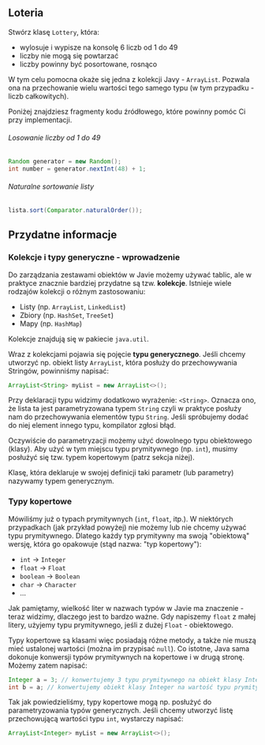 ## Loteria

Stwórz klasę `Lottery`, która:

- wylosuje i wypisze na konsolę 6 liczb od 1 do 49
- liczby nie mogą się powtarzać
- liczby powinny być posortowane, rosnąco

W tym celu pomocna okaże się jedna z kolekcji Javy - `ArrayList`. Pozwala ona na przechowanie wielu wartości tego samego typu (w tym przypadku - liczb całkowitych).

Poniżej znajdziesz fragmenty kodu źródłowego, które powinny pomóc Ci przy implementacji.

###### Losowanie liczby od 1 do 49

```java
Random generator = new Random();
int number = generator.nextInt(48) + 1;
```

###### Naturalne sortowanie listy

```java
lista.sort(Comparator.naturalOrder());
```

## Przydatne informacje

### Kolekcje i typy generyczne - wprowadzenie

Do zarządzania zestawami obiektów w Javie możemy używać tablic, ale w praktyce znacznie bardziej przydatne są tzw. **kolekcje**. Istnieje wiele rodzajów kolekcji o różnym zastosowaniu:
- Listy (np. `ArrayList`, `LinkedList`)
- Zbiory (np. `HashSet`, `TreeSet`)
- Mapy (np. `HashMap`)

Kolekcje znajdują się w pakiecie `java.util`.

Wraz z kolekcjami pojawia się pojęcie **typu generycznego**. Jeśli chcemy utworzyć np. obiekt listy `ArrayList`, która posłuży do przechowywania Stringów, powinniśmy napisać: 
```java
ArrayList<String> myList = new ArrayList<>();
```
Przy deklaracji typu widzimy dodatkowo wyrażenie: `<String>`. Oznacza ono, że lista ta jest parametryzowana typem `String` czyli w praktyce posłuży nam do przechowywania elementów typu `String`. Jeśli spróbujemy dodać do niej element innego typu, kompilator zgłosi błąd.

Oczywiście do parametryzacji możemy użyć dowolnego typu obiektowego (klasy). Aby użyć w tym miejscu typu prymitywnego (np. `int`), musimy posłużyć się tzw. typem kopertowym (patrz sekcja niżej).

Klasę, która deklaruje w swojej definicji taki parametr (lub parametry) nazywamy typem generycznym.

### Typy kopertowe

Mówiliśmy już o typach prymitywnych (`int`, `float`, itp.). W niektórych przypadkach (jak przykład powyżej) nie możemy lub nie chcemy używać typu prymitywnego. Dlatego każdy typ prymitywny ma swoją "obiektową" wersję, która go opakowuje (stąd nazwa: "typ kopertowy"):
- `int` -> `Integer`
- `float` -> `Float`
- `boolean` -> `Boolean`
- `char` -> `Character`
- ...

Jak pamiętamy, wielkość liter w nazwach typów w Javie ma znaczenie - teraz widzimy, dlaczego jest to bardzo ważne. Gdy napiszemy `float` z małej litery, użyjemy typu prymitywnego, jeśli z dużej `Float` - obiektowego. 

Typy kopertowe są klasami więc posiadają różne metody, a także nie muszą mieć ustalonej wartości (można im przypisać `null`). Co istotne, Java sama dokonuje konwersji typów prymitywnych na kopertowe i w drugą stronę. Możemy zatem napisać:
```java
Integer a = 3; // konwertujemy 3 typu prymitywnego na obiekt klasy Integer o wartości 3
int b = a; // konwertujemy obiekt klasy Integer na wartość typu prymitywnego
```

Tak jak powiedzieliśmy, typy kopertowe mogą np. posłużyć do parametryzowania typów generycznych. Jeśli chcemy utworzyć listę przechowującą wartości typu `int`, wystarczy napisać:
```java
ArrayList<Integer> myList = new ArrayList<>();
```
 